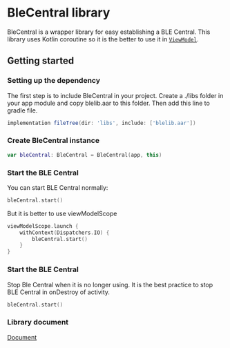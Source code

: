 # BleCentral library

BleCentral is a wrapper library for easy establishing a BLE Central. 
This library uses Kotlin coroutine so it is the better to use it in [`ViewModel`](https://developer.android.com/topic/libraries/architecture/viewmodel?gclid=CjwKCAjwwYP2BRBGEiwAkoBpApXMMi5ZjEaCjqBX-wOaZz3KlQLKL65x2fdPWHZTnpCY2QuHgVMUZBoCwS4QAvD_BwE&gclsrc=aw.ds).

## Getting started

### Setting up the dependency

The first step is to include BleCentral in your project. Create a ./libs folder in your app module and copy blelib.aar to this folder.
Then add this line to gradle file.

```groovy
implementation fileTree(dir: 'libs', include: ['blelib.aar'])
```

### Create BleCentral instance

```kotlin
var bleCentral: BleCentral = BleCentral(app, this)
```

### Start the BLE Central

You can start BLE Central normally:

```kotlin
bleCentral.start()
```

But it is better to use viewModelScope

```kotlin
viewModelScope.launch {
    withContext(Dispatchers.IO) {
        bleCentral.start()
    }
}
```

### Start the BLE Central

Stop Ble Central when it is no longer using. It is the best practice to stop BLE Central in onDestroy of activity.

```kotlin
bleCentral.start()
```

### Library document
[Document](android-blelib-docs)